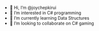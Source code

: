 - 👋 Hi, I’m @joychepkirui
- 👀 I’m interested in C# programming
- 🌱 I’m currently learning Data Structures
- 💞️ I’m looking to collaborate on C# gaming 


<!---
joychepkirui/joychepkirui is a ✨ special ✨ repository because its `README.md` (this file) appears on your GitHub profile.
You can click the Preview link to take a look at your changes.
--->
